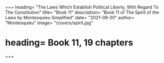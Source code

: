 +++
heading= "The Laws Which Establish Political Liberty, With Regard To The Constitution"
title= "Book 11"
description= "Book 11 of The Spirit of the Laws by Montesquieu Simplified"
date= "2021-09-20"
author= "Montesquieu"
image= "/covers/spirit.jpg"
# heading= Book 11, 19 chapters
+++

